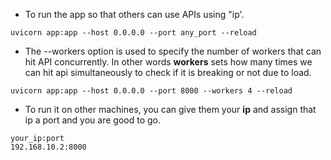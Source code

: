 * To run the app so that others can use APIs using "ip'.
```
uvicorn app:app --host 0.0.0.0 --port any_port --reload
```

* The --workers option is used to specify the number of workers that can hit API concurrently. In other words **workers** sets how many times we can hit api simultaneously to check if it is breaking or not due to load.
```
uvicorn app:app --host 0.0.0.0 --port 8000 --workers 4 --reload
```

* To run it on other machines, you can give them your **ip** and assign that ip a port and you are good to go.
```
your_ip:port
192.168.10.2:8000
```
